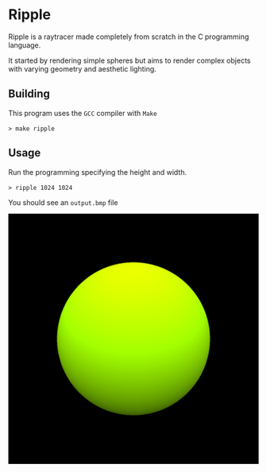 # Ripple

Ripple is a raytracer made completely from scratch in the C programming language.

It started by rendering simple spheres but aims to render
complex objects with varying geometry and aesthetic lighting.

## Building

This program uses the `GCC` compiler with `Make`

```
> make ripple
```

## Usage

Run the programming specifying the height and width.

```
> ripple 1024 1024
```

You should see an `output.bmp` file

![image](output.jpg)